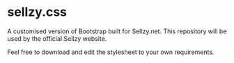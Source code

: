 # sellzy.css
A customised version of Bootstrap built for Sellzy.net. This repository will be used by the official Sellzy website.

Feel free to download and edit the stylesheet to your own requirements.
